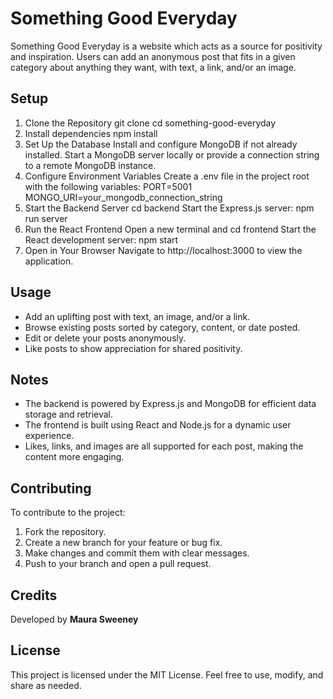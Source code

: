 # Something Good Everyday

Something Good Everyday is a website which acts as a source for positivity and inspiration. Users can add an anonymous post that fits in a given category about anything they want, with text, a link, and/or an image.

## Setup
1. Clone the Repository
  git clone <repository-url>
  cd something-good-everyday
2. Install dependencies
   npm install
3. Set Up the Database
   Install and configure MongoDB if not already installed.
   Start a MongoDB server locally or provide a connection string to a remote MongoDB instance.
4. Configure Environment Variables
   Create a .env file in the project root with the following variables:
      PORT=5001
      MONGO_URI=your_mongodb_connection_string
5. Start the Backend Server
   cd backend
   Start the Express.js server:
     npm run server
6. Run the React Frontend
  Open a new terminal and cd frontend
  Start the React development server:
     npm start
7. Open in Your Browser
  Navigate to http://localhost:3000 to view the application.


## Usage
* Add an uplifting post with text, an image, and/or a link.
* Browse existing posts sorted by category, content, or date posted.
* Edit or delete your posts anonymously.
* Like posts to show appreciation for shared positivity.

## Notes
* The backend is powered by Express.js and MongoDB for efficient data storage and retrieval.
* The frontend is built using React and Node.js for a dynamic user experience.
* Likes, links, and images are all supported for each post, making the content more engaging.

## Contributing
To contribute to the project:
1. Fork the repository.
2. Create a new branch for your feature or bug fix.
3. Make changes and commit them with clear messages.
4. Push to your branch and open a pull request.

## Credits
Developed by **Maura Sweeney**

## License
This project is licensed under the MIT License. Feel free to use, modify, and share as needed.
